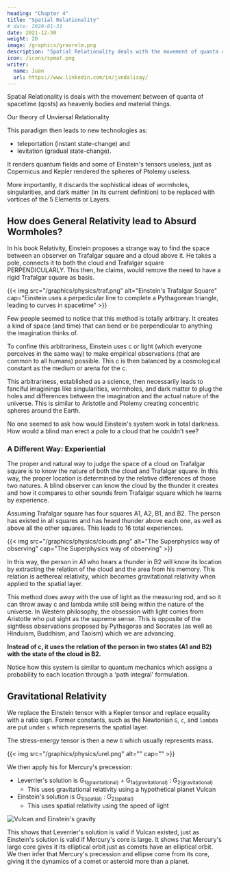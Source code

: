 ```yaml
---
heading: "Chapter 4"
title: "Spatial Relationality"
# date: 2020-01-31
date: 2021-12-30
weight: 20
image: /graphics/gravrelm.png
description: "Spatial Relationality deals with the movement of quanta of spacetime (qosts)"
icon: /icons/spmat.png
writer:
  name: Juan
  url: https://www.linkedin.com/in/jundalisay/
---
```



Spatial Relationality is deals with the movement between of quanta of spacetime (qosts) as heavenly bodies and material things. 

Our theory of Unviersal Relationality 

 <!-- The Newtonian and Einsteinian movement -->

<!-- We explained the flaws in General Relativity:
- it is limited to visible movement
- it cannot extend to explain the cause of spacetime

These flaws lead to theories on  dark matter or wormholes and singularities that have never been found. They were caused by Einstein's reliance on arbitrary tensors to lead to his concept of the fabric of spacetime. This is a necessary consequence of him thinking in terms of electromagnetic fields from his earlier work with the photoelectric effect.

Metaphysically, his mind imagined the universe from the perspective of light which has two known properties:

- it has a speed limit of 300km/s -- this leads to c
- it can travel arbitrarily -- this leads to the arbitrary metric tensor -->





This paradigm then leads to new technologies as:
- teleportation (instant state-change) and
- levitation (gradual state-change). 

It renders quantum fields and some of Einstein's tensors useless, just as Copernicus and Kepler rendered the spheres of Ptolemy useless.

More importantly, it discards the sophistical ideas of wormholes, singularities, and dark matter (in its current definition) to be replaced with vortices of the 5 Elements or Layers.

<!-- Sophistry. Quantum physics is at a dead end because it imposes a sophistry called the fabric of spacetime that controls gravity and limits the speed of light. In 

is from Socrates saying is thrice removed from the truth. If you look at it mathematically, it doesnt' make sense. 

Newton was actually the first one to popularize this with the concept of Newton's apple falling. It assumes that the cause of the fall was an external force called gravity from the Earth. But in Superphysics, the fall of the apple is caused by the G of the apple's qost or center of gravity relative to the qost of the earth. 

A bucket of water has a moving center of gravity just as a flock of birds have a changing bird-leader that controls the movement of the flock.

A leaf is blown externally by the wind. But in reality, the wind blows from its own nature which reacts in a certain way to heat. The leaf then has its own nature that agrees to being blown by the wind, as opposed to a tree trunk that comes form the same seed but has different natures relative to the wind.  -->


## How does General Relativity lead to Absurd Wormholes?

In his book Relativity, Einstein proposes a strange way to find the space between an observer on Trafalgar square and a cloud above it. He takes a pole, connects it to both the cloud and Trafalgar square PERPENDICULARLY. This then, he claims, would remove the need to have a rigid Trafalgar square as basis. 


{{< img src="/graphics/physics/traf.png" alt="Einstein's Trafalgar Square" cap="Einstein uses a perpedicular line to complete a Pythagorean triangle, leading to curves in spacetime" >}}


Few people seemed to notice that this method is totally arbitrary. It creates a kind of space (and time) that can bend or be perpendicular to anything the imagination thinks of. 

To confine this arbitrariness, Einstein uses c or light (which everyone perceives in the same way) to make empirical observations (that are common to all humans) possible. This c is then balanced by a cosmological constant as the medium or arena for the c.

This arbitrariness, established as a science, then necessarily leads to fanciful imaginings like singularities, wormholes, and dark matter to plug the holes and differences between the imagination and the actual nature of the universe. This is similar to Aristotle and Ptolemy creating concentric spheres around the Earth.  

No one seemed to ask how would Einstein's system work in total darkness. How would a blind man erect a pole to a cloud that he couldn't see?


### A Different Way: Experiential

The proper and natural way to judge the space of a cloud on Trafalgar square is to know the nature of both the cloud and Trafalgar square. In this way, the proper location is determined by the relative differences of those two natures. 
A blind observer can know the cloud by the thunder it creates and how it compares to other sounds from Trafalgar square which he learns by experience.

Assuming Trafalgar square has four squares A1, A2, B1, and B2. The person has existed in all squares and has heard thunder above each one, as well as above all the other squares. This leads to 16 total experiences. 

{{< img src="/graphics/physics/clouds.png" alt="The Superphysics way of observing" cap="The Superphysics way of observing" >}}


In this way, the person in A1 who hears a thunder in B2 will know its location by extracting the relation of the cloud and the area from his memory. This relation is aethereal relativity, which becomes gravitational relativity when applied to the spatial layer. 

This method does away with the use of light as the measuring rod, and so it can throw away c and lambda while still being within the nature of the universe. In Western philosophy, the obsession with light comes from Aristotle who put sight as the supreme sense. This is opposite of the sightless observations proposed by Pythagoras and Socrates (as well as Hinduism, Buddhism, and Taoism) which we are advancing.

<!-- It would be like removing the training wheels of a kid's bicycle so that the bicycle can run faster. 

Yes, c and lambda helped physicists understand the universe beyond the solar system, but it also necessarily limits the full understanding of the universe to only 5% of its visible parts -- how can anyone be proud of that? Is knowing only 5% of the universe the most crowning achievement of the human species? -->

**Instead of c, it uses the relation of the person in two states (A1 and B2) with the state of the cloud in B2.** 

Notice how this system is similar to quantum mechanics which assigns a probability to each location through a 'path integral' formulation. 



## Gravitational Relativity 

<!-- As an alternative to general relativity, we present a draft of "gravitational relativity" derived from Kepler, as a subset of a unifying "universal relativity" from his concept of harmonic ratios.  -->

We replace the Einstein tensor with a Kepler tensor and replace equality with a ratio sign. Former constants, such as the Newtonian `G`, `c`, and `lambda` are put under `s` which represents the spatial layer. 

The stress-energy tensor is then a new `G` which usually represents mass. 


{{< img src="/graphics/physics/urel.png" alt="" cap="" >}}




We then apply his for Mercury's precession:

- Leverrier's solution is G<sub>1(gravitational)</sub> + G<sub>1a(gravitational)</sub> : G<sub>2(gravitational)</sub>
  - This uses gravitational relativity using a hypothetical planet Vulcan  
- Einstein's solution is G<sub>1(spatial)</sub> : G<sub>2(spatial)</sub> 
  - This uses spatial relativity using the speed of light 


![Vulcan and Einstein's gravity](/graphics/gravrelm.png)


This shows that Leverrier's solution is valid if Vulcan existed, just as Einstein's solution is valid if Mercury's core is large. It shows that Mercury's large core gives it its elliptical orbit just as comets have an elliptical orbit. We then infer that Mercury's precession and ellipse come from its core, giving it the dynamics of a comet or asteroid more than a planet.  

<!-- This is useful for finding habitable planets in the future. --> 

<!-- and Einstein's solution is valid if the quality of the core of Mercury is ascertained. The precession of Mercury using spatial relativity is due to its core being 75% of its mass. This gives it the dynamics of a comet more than a planet.  -->

<!-- In the next post, we extend gravitational relativity into material relativity to add relativity to Newton's laws while being in line with Nature and observation. However, it needs an explanation of the Cartesian View first.  -->

